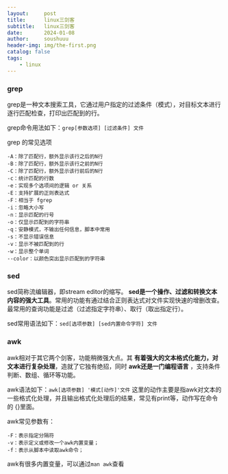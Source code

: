 ```yaml
---
layout:     post
title:      linux三剑客
subtitle:   linux三剑客
date:       2024-01-08
author:     soushuuu
header-img: img/the-first.png
catalog: false
tags:
    - linux
---
```



### grep

grep是一种文本搜索工具，它通过用户指定的过滤条件（模式），对目标文本进行逐行匹配检查，打印出匹配到的行。

grep命令用法如下：`grep[参数选项] [过滤条件] 文件`

grep 的常见选项
```
-A：除了匹配行，额外显示该行之后的N行
-B：除了匹配行，额外显示该行之前的N行
-C：除了匹配行，额外显示该行前后的N行
-c：统计匹配的行数
-e：实现多个选项间的逻辑 or 关系
-E：支持扩展的正则表达式
-F：相当于 fgrep
-i：忽略大小写
-n：显示匹配的行号
-o：仅显示匹配到的字符串
-q：安静模式，不输出任何信息，脚本中常用
-s：不显示错误信息
-v：显示不被匹配到的行
-w：显示整个单词
--color：以颜色突出显示匹配到的字符串
```




### sed

sed简称流编辑器，即stream editor的缩写。 __sed是一个操作、过滤和转换文本内容的强大工具__。常用的功能有通过结合正则表达式对文件实现快速的增删改查。最常用的查询功能是过滤（过滤指定字符串）、取行（取出指定行）。

sed常用语法如下：`sed[选项参数] [sed内置命令字符] 文件`






### awk

awk相对于其它两个剑客，功能稍微强大点。其 __有着强大的文本格式化能力，对文本进行复杂处理__，造就了它独有绝招，同时 __awk还是一门编程语言__ ，支持条件判断、数组、循环等功能。

awk语法如下：`awk[选项参数] '模式[动作]'文件`
这里的动作主要是指awk对文本的一些格式化处理，并且输出格式化处理后的结果，常见有print等，动作写在命令的 {}里面。

awk常见参数有：
```
-F：表示指定分隔符
-v：表示定义或修改一个awk内置变量；
-f：表示从脚本中读取awk命令；
```
awk有很多内置变量，可以通过`man awk`查看




